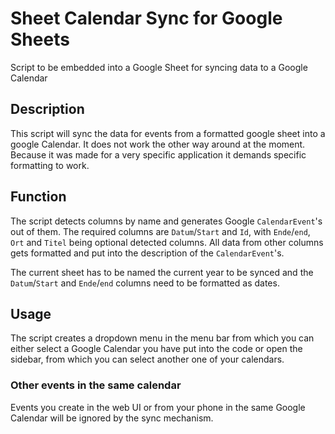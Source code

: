 # Sheet Calendar Sync for Google Sheets
Script to be embedded into a Google Sheet for syncing data to a Google Calendar
## Description
This script will sync the data for events from a formatted google sheet into a google Calendar. It does not work the other way around at the moment.
Because it was made for a very specific application it demands specific formatting to work.
## Function
The script detects columns by name and generates Google `CalendarEvent`'s out of them.
The required columns are `Datum`/`Start` and `Id`, with `Ende`/`end`, `Ort` and `Titel` being optional detected columns. All data from other columns gets formatted and put into the description of the `CalendarEvent`'s.

The current sheet has to be named the current year to be synced and the `Datum`/`Start` and `Ende`/`end` columns need to be formatted as dates.
## Usage
The script creates a dropdown menu in the menu bar from which you can either select a Google Calendar you have put into the code or open the sidebar, from which you can select another one of your calendars.
### Other events in the same calendar
Events you create in the web UI or from your phone in the same Google Calendar will be ignored by the sync mechanism.
